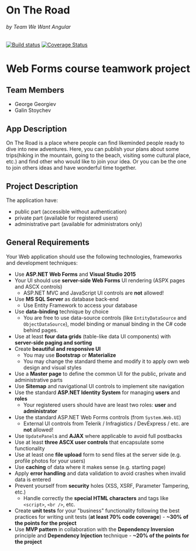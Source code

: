 # On The Road 
###### by Team We Want Angular

[![Build status](https://ci.appveyor.com/api/projects/status/wgdu1qmvutix6gu3?svg=true)](https://ci.appveyor.com/project/GalinStoychev/on-the-road)
[![Coverage Status](https://coveralls.io/repos/github/WeWantAngular/on-the-road/badge.svg?branch=master)](https://coveralls.io/github/WeWantAngular/on-the-road?branch=master)

# Web Forms course teamwork project 

## Team Members
* George Georgiev
* Galin Stoychev

## App Description
On The Road is a place where people can find likeminded people ready to dive into new adventures. Here, you can publish your plans about some trips(hiking in the mountain, going to the beach, visiting some cultural place, etc.) and find other who would like to join your idea. Or you can be the one to join others ideas and have wonderful time together.

## Project Description
The application have:
* public part (accessible without authentication)
* private part (available for registered users)
* administrative part (available for administrators only)

## General Requirements
Your Web application should use the following technologies, frameworks and development techniques:
* Use **ASP.NET Web Forms** and **Visual Studio 2015**
* Your UI should use **server-side Web Forms** UI rendering (ASPX pages and ASCX controls)
	* ASP.NET MVC and JavaScript UI controls are **not** allowed!
* Use **MS SQL Server** as database back-end
	* Use Entity Framework to access your database
* Use **data-binding** technique by choice
	* You are free to use data-source controls (like `EntityDataSource` and `ObjectDataSource`), model binding or manual binding in the C# code behind pages.
* Use at least **four data grids** (table-like data UI components) with **server-side paging and sorting**
* Create **beautiful and responsive UI**
	* You may use **Bootstrap** or **Materialize**
	* You may change the standard theme and modify it to apply own web design and visual styles
* Use a **Master page** to define the common UI for the public, private and administrative parts
* Use **Sitemap** and navigational UI controls to implement site navigation
* Use the standard **ASP.NET Identity System** for managing **users** and **roles**
	* Your registered users should have are least two roles: **user** and **administrator**
* Use the standard ASP.NET Web Forms controls (from `System.Web.UI`)
	* External UI controls from Telerik / Infragistics / DevExpress / etc. are **not** allowed!
* Use `UpdatePanel`s and **AJAX** where applicable to avoid full postbacks
* Use at least **three ASCX user controls** that encapsulate some functionality
* Use at least one **file upload** form to send files at the server side (e.g. profile photos for your users)
* Use **caching** of data where it makes sense (e.g. starting page)
* Apply **error handling** and data validation to avoid crashes when invalid data is entered
* Prevent yourself from **security** holes (XSS, XSRF, Parameter Tampering, etc.)
	* Handle correctly the **special HTML characters** and tags like `<script>`, `<br />`, etc.
* Create **unit tests** for your "business" functionality following the best practices for writing unit tests (**at least 70% code coverage**) - **~30% of the points for the project**
* Use **MVP pattern** in collaboration with the **Dependency Inversion** principle and **Dependency Injection** technique - **~20% of the points for the project**
